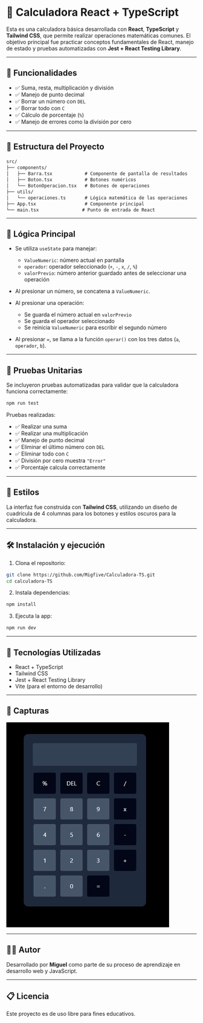 # 🧼 Calculadora React + TypeScript

Esta es una calculadora básica desarrollada con **React**, **TypeScript** y **Tailwind CSS**, que permite realizar operaciones matemáticas comunes. El objetivo principal fue practicar conceptos fundamentales de React, manejo de estado y pruebas automatizadas con **Jest + React Testing Library**.

---

## 🚀 Funcionalidades

* ✅ Suma, resta, multiplicación y división
* ✅ Manejo de punto decimal
* ✅ Borrar un número con `DEL`
* ✅ Borrar todo con `C`
* ✅ Cálculo de porcentaje (`%`)
* ✅ Manejo de errores como la división por cero

---

## 📁 Estructura del Proyecto

```
src/
├── components/
│   ├── Barra.tsx            # Componente de pantalla de resultados
│   ├── Boton.tsx            # Botones numéricos
│   └── BotonOperacion.tsx   # Botones de operaciones
├── utils/
│   └── operaciones.ts       # Lógica matemática de las operaciones
├── App.tsx                  # Componente principal
└── main.tsx                # Punto de entrada de React
```

---

## 🧠 Lógica Principal

* Se utiliza `useState` para manejar:

  * `ValueNumeric`: número actual en pantalla
  * `operador`: operador seleccionado (`+`, `-`, `x`, `/`, `%`)
  * `valorPrevio`: número anterior guardado antes de seleccionar una operación

* Al presionar un número, se concatena a `ValueNumeric`.

* Al presionar una operación:

  * Se guarda el número actual en `valorPrevio`
  * Se guarda el operador seleccionado
  * Se reinicia `ValueNumeric` para escribir el segundo número

* Al presionar `=`, se llama a la función `operar()` con los tres datos (`a`, `operador`, `b`).

---

## 🧪 Pruebas Unitarias

Se incluyeron pruebas automatizadas para validar que la calculadora funciona correctamente:

```bash
npm run test
```

Pruebas realizadas:

* ✅ Realizar una suma
* ✅ Realizar una multiplicación
* ✅ Manejo de punto decimal
* ✅ Eliminar el último número con `DEL`
* ✅ Eliminar todo con `C`
* ✅ División por cero muestra `"Error"`
* ✅ Porcentaje calcula correctamente

---

## 💅 Estilos

La interfaz fue construida con **Tailwind CSS**, utilizando un diseño de cuadrícula de 4 columnas para los botones y estilos oscuros para la calculadora.

---

## 🛠️ Instalación y ejecución

1. Clona el repositorio:

```bash
git clone https://github.com/Migfive/Calculadora-TS.git 
cd calculadora-TS
```

2. Instala dependencias:

```bash
npm install
```

3. Ejecuta la app:

```bash
npm run dev
```

---

## 🤖 Tecnologías Utilizadas

* React + TypeScript
* Tailwind CSS
* Jest + React Testing Library
* Vite (para el entorno de desarrollo)

---

## 📸 Capturas

![alt text](image.png)

---

## 🧑‍💻 Autor

Desarrollado por **Miguel** como parte de su proceso de aprendizaje en desarrollo web y JavaScript.

---

## 📋 Licencia

Este proyecto es de uso libre para fines educativos.
